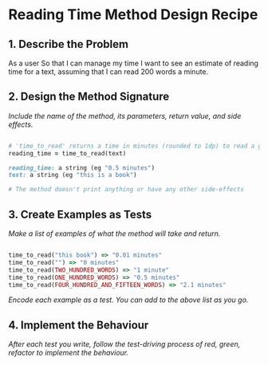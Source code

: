 # Reading Time Method Design Recipe

## 1. Describe the Problem

As a user
So that I can manage my time
I want to see an estimate of reading time for a text, assuming that I can read 200 words a minute.

## 2. Design the Method Signature

_Include the name of the method, its parameters, return value, and side effects._

```ruby

# 'time_to_read' returns a time in minutes (rounded to 1dp) to read a given text assuming a reading rate of 200 words per minute
reading_time = time_to_read(text)

reading_time: a string (eg "0.5 minutes")
text: a string (eg "this is a book")

# The method doesn't print anything or have any other side-effects

```




## 3. Create Examples as Tests

_Make a list of examples of what the method will take and return._

```ruby

time_to_read("this book") => "0.01 minutes"
time_to_read("") => "0 minutes"
time_to_read(TWO_HUNDRED_WORDS) => "1 minute"
time_to_read(ONE_HUNDRED_WORDS) => "0.5 minutes"
time_to_read(FOUR_HUNDRED_AND_FIFTEEN_WORDS) => "2.1 minutes"


```

_Encode each example as a test. You can add to the above list as you go._

## 4. Implement the Behaviour

_After each test you write, follow the test-driving process of red, green, refactor to implement the behaviour._

